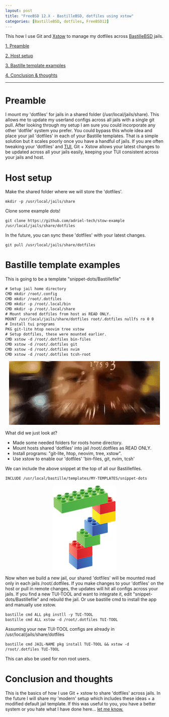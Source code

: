 ```yaml
---
layout: post
title: "FreeBSD 12.X - BastilleBSD, dotfiles using xstow"
categories: [BastilleBSD, dotfiles, FreeBSD12]
---
```


This how I use Git and [Xstow](https://www.freshports.org/sysutils/xstow) to manage my dotfiles across [BastilleBSD](https://bastillebsd.org)
jails.

[1. Preamble](#preamble)

[2. Host setup](#host-setup)

[3. Bastille template examples](#bastille-template-examples)

[4. Conclusion & thoughts](#conclusion-and-thoughts)

---

# Preamble

I mount my 'dotfiles' for jails in a shared folder (/usr/local/jails/share). This allows me to update my userland
configs across all jails with a single git pull. After looking through my setup I am sure you could incorporate
any other 'dotfile' system you prefer. You could bypass this whole idea and place your jail 'dotfiles' in each of
your Bastille templates. That is a simple solution but it scales poorly once you have a handful of jails.
If you are often tweaking your 'dotfiles' and [TUI](https://github.com/rothgar/awesome-tuis), Git + Xstow allows your latest
changes to be updated across all your jails easily, keeping your TUI consistent across your jails and host.

# Host setup

Make the shared folder where we will store the 'dotfiles'.
~~~
mkdir -p /usr/local/jails/share
~~~

Clone some example dots!
~~~
git clone https://github.com/adriel-tech/stow-example /usr/local/jails/share/dotfiles
~~~

In the future, you can sync these 'dotfiles' with your latest changes.
~~~
git pull /usr/local/jails/share/dotfiles
~~~

# Bastille template examples

This is going to be a template "snippet-dots/Bastillefile"
~~~
# Setup jail home directory
CMD mkdir /root/.config
CMD mkdir /root/.dotfiles
CMD mkdir -p /root/.local/bin
CMD mkdir -p /root/.local/share
# Mount shared dotfiles from host as READ ONLY.
MOUNT /usr/local/jails/share/dotfiles root/.dotfiles nullfs ro 0 0
# Install tui programs
PKG git-lite htop neovim tree xstow
# Setup dotfiles, these were mounted earlier.
CMD xstow -d /root/.dotfiles bin-files
CMD xstow -d /root/.dotfiles git
CMD xstow -d /root/.dotfiles nvim
CMD xstow -d /root/.dotfiles tcsh-root
~~~

<p align="center" width="100%">
    <img src="/assets/images/posts/2020-10-19-BastilleBSD-Tips-dotfiles/wut.gif"> 
</p>

What did we just look at?
- Made some needed folders for roots home directory.
- Mount hosts shared 'dotfiles' into jail /root/.dotfiles as READ ONLY.
- Install programs: "git-lite, htop, neovim, tree, xstow".
- Use xstow to enable our 'dotfiles' 'bin-files, git, nvim, tcsh'

We can include the above snippet at the top of all our Bastillefiles.
~~~
INCLUDE /usr/local/bastille/templates/MY-TEMPLATES/snippet-dots
~~~ 

<p align="center" width="100%">
    <img src="/assets/images/posts/2020-10-19-BastilleBSD-Tips-dotfiles/blocks7.png"> 
</p>

Now when we build a new jail, our shared 'dotfiles' will be mounted
read only in each jails /root/.dotfiles. If you make changes to your 'dotfiles'
on the host or pull in remote changes, the updates will hit all configs across your jails.
If you find a new TUI-TOOL and want to integrate it, edit "snippet-dots/Bastillefile"
and rebuild the jail. Or use bastille cmd to install the app and manually use xstow.
~~~
bastille cmd ALL pkg instll -y TUI-TOOL
bastille cmd ALL xstow -d /root/.dotfiles TUI-TOOL
~~~

Assuming your new TUI-TOOL configs are already in /usr/local/jails/share/dotfiles
~~~
bastille cmd JAIL-NAME pkg install TUI-TOOL && xstow -d /root/.dotfiles TUI-TOOL
~~~

This can also be used for non root users.

# Conclusion and thoughts

This is the basics of how I use Git + xstow to share 'dotfiles' across jails. In the future
I will share my 'modern' setup which includes these ideas + a modified default jail template.
If this was useful to you, you have a better system or you hate what I have done here...
[let me know.](https://adriel-tech.github.io/contact)